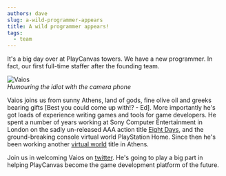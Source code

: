 ```yaml
---
authors: dave
slug: a-wild-programmer-appears
title: A wild programmer appears!
tags:
  - team
---
```


It's a big day over at PlayCanvas towers. We have a new programmer. In fact, our first full-time staffer after the founding team.

![Vaios](/img/team-vaios-2013.jpg)
<br />_Humouring the idiot with the camera phone_

Vaios joins us from sunny Athens, land of gods, fine olive oil and greeks bearing gifts [Best you could come up with!? - Ed]. More importantly he's got loads of experience writing games and tools for game developers. He spent a number of years working at Sony Computer Entertainment in London on the sadly un-released AAA action title [Eight Days](https://en.wikipedia.org/wiki/Eight_Days), and the ground-breaking console virtual world PlayStation Home. Since then he's been working another [virtual world](http://www.playtown-game.com/playtown/app/portal/) title in Athens.

Join us in welcoming Vaios on [twitter](https://twitter.com/vkalpias). He's going to play a big part in helping PlayCanvas become the game development platform of the future.

